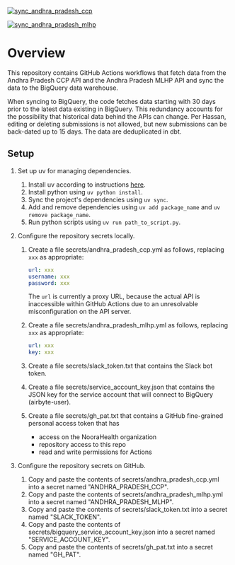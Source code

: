 [![sync_andhra_pradesh_ccp](https://github.com/NooraHealth/ap-ccp-cron/actions/workflows/sync_andhra_pradesh_ccp.yaml/badge.svg)](https://github.com/NooraHealth/ap-ccp-cron/actions/workflows/sync_andhra_pradesh_ccp.yaml)

[![sync_andhra_pradesh_mlhp](https://github.com/NooraHealth/ap-ccp-cron/actions/workflows/sync_andhra_pradesh_mlhp.yaml/badge.svg)](https://github.com/NooraHealth/ap-ccp-cron/actions/workflows/sync_andhra_pradesh_mlhp.yaml)

# Overview

This repository contains GitHub Actions workflows that fetch data from the Andhra Pradesh CCP API and the Andhra Pradesh MLHP API and sync the data to the BigQuery data warehouse.

When syncing to BigQuery, the code fetches data starting with 30 days prior to the latest data existing in BigQuery. This redundancy accounts for the possibility that historical data behind the APIs can change. Per Hassan, editing or deleting submissions is not allowed, but new submissions can be back-dated up to 15 days. The data are deduplicated in dbt.

## Setup

1. Set up uv for managing dependencies.
   1. Install uv according to instructions [here](https://docs.astral.sh/uv/getting-started/installation/).
   2. Install python using `uv python install`.
   3. Sync the project's dependencies using `uv sync`.
   4. Add and remove dependencies using `uv add package_name` and `uv remove package_name`.
   5. Run python scripts using `uv run path_to_script.py`.

2. Configure the repository secrets locally.
   1. Create a file secrets/andhra_pradesh_ccp.yml as follows, replacing `xxx` as appropriate:

      ```yaml
      url: xxx
      username: xxx
      password: xxx
      ```
      The `url` is currently a proxy URL, because the actual API is inaccessible within GitHub Actions due to an unresolvable misconfiguration on the API server.
   2. Create a file secrets/andhra_pradesh_mlhp.yml as follows, replacing `xxx` as appropriate:

      ```yaml
      url: xxx
      key: xxx
      ```
   3. Create a file secrets/slack_token.txt that contains the Slack bot token.
   4. Create a file secrets/service_account_key.json that contains the JSON key for the service account that will connect to BigQuery (airbyte-user).
   5. Create a file secrets/gh_pat.txt that contains a GitHub fine-grained personal access token that has
      - access on the NooraHealth organization
      - repository access to this repo
      - read and write permissions for Actions

3. Configure the repository secrets on GitHub.
   1. Copy and paste the contents of secrets/andhra_pradesh_ccp.yml into a secret named "ANDHRA_PRADESH_CCP".
   2. Copy and paste the contents of secrets/andhra_pradesh_mlhp.yml into a secret named "ANDHRA_PRADESH_MLHP".
   3. Copy and paste the contents of secrets/slack_token.txt into a secret named "SLACK_TOKEN".
   4. Copy and paste the contents of secrets/bigquery_service_account_key.json into a secret named "SERVICE_ACCOUNT_KEY".
   5. Copy and paste the contents of secrets/gh_pat.txt into a secret named "GH_PAT".
